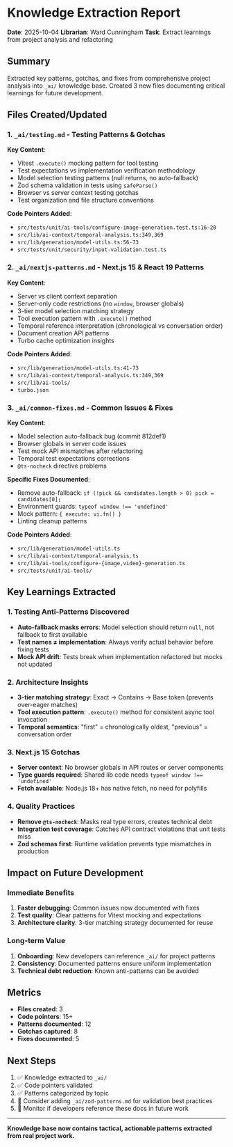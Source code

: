 # Knowledge Extraction Report

**Date**: 2025-10-04
**Librarian**: Ward Cunningham
**Task**: Extract learnings from project analysis and refactoring

## Summary

Extracted key patterns, gotchas, and fixes from comprehensive project analysis into `_ai/` knowledge base. Created 3 new files documenting critical learnings for future development.

## Files Created/Updated

### 1. `_ai/testing.md` - Testing Patterns & Gotchas

**Key Content**:
- Vitest `.execute()` mocking pattern for tool testing
- Test expectations vs implementation verification methodology
- Model selection testing patterns (null returns, no auto-fallback)
- Zod schema validation in tests using `safeParse()`
- Browser vs server context testing gotchas
- Test organization and file structure conventions

**Code Pointers Added**:
- `src/tests/unit/ai-tools/configure-image-generation.test.ts:16-20`
- `src/lib/ai-context/temporal-analysis.ts:349,369`
- `src/lib/generation/model-utils.ts:56-73`
- `src/tests/unit/security/input-validation.test.ts`

### 2. `_ai/nextjs-patterns.md` - Next.js 15 & React 19 Patterns

**Key Content**:
- Server vs client context separation
- Server-only code restrictions (no `window`, browser globals)
- 3-tier model selection matching strategy
- Tool execution pattern with `.execute()` method
- Temporal reference interpretation (chronological vs conversation order)
- Document creation API patterns
- Turbo cache optimization insights

**Code Pointers Added**:
- `src/lib/generation/model-utils.ts:41-73`
- `src/lib/ai-context/temporal-analysis.ts:349,369`
- `src/lib/ai-tools/`
- `turbo.json`

### 3. `_ai/common-fixes.md` - Common Issues & Fixes

**Key Content**:
- Model selection auto-fallback bug (commit 812def1)
- Browser globals in server code issues
- Test mock API mismatches after refactoring
- Temporal test expectations corrections
- `@ts-nocheck` directive problems

**Specific Fixes Documented**:
- Remove auto-fallback: `if (!pick && candidates.length > 0) pick = candidates[0];`
- Environment guards: `typeof window !== 'undefined'`
- Mock pattern: `{ execute: vi.fn() }`
- Linting cleanup patterns

**Code Pointers Added**:
- `src/lib/generation/model-utils.ts`
- `src/lib/ai-context/temporal-analysis.ts`
- `src/lib/ai-tools/configure-{image,video}-generation.ts`
- `src/tests/unit/ai-tools/`

## Key Learnings Extracted

### 1. Testing Anti-Patterns Discovered
- **Auto-fallback masks errors**: Model selection should return `null`, not fallback to first available
- **Test names ≠ implementation**: Always verify actual behavior before fixing tests
- **Mock API drift**: Tests break when implementation refactored but mocks not updated

### 2. Architecture Insights
- **3-tier matching strategy**: Exact → Contains → Base token (prevents over-eager matches)
- **Tool execution pattern**: `.execute()` method for consistent async tool invocation
- **Temporal semantics**: "first" = chronologically oldest, "previous" = conversation order

### 3. Next.js 15 Gotchas
- **Server context**: No browser globals in API routes or server components
- **Type guards required**: Shared lib code needs `typeof window !== 'undefined'`
- **Fetch available**: Node.js 18+ has native fetch, no need for polyfills

### 4. Quality Practices
- **Remove `@ts-nocheck`**: Masks real type errors, creates technical debt
- **Integration test coverage**: Catches API contract violations that unit tests miss
- **Zod schemas first**: Runtime validation prevents type mismatches in production

## Impact on Future Development

### Immediate Benefits
1. **Faster debugging**: Common issues now documented with fixes
2. **Test quality**: Clear patterns for Vitest mocking and expectations
3. **Architecture clarity**: 3-tier matching strategy documented for reuse

### Long-term Value
1. **Onboarding**: New developers can reference `_ai/` for project patterns
2. **Consistency**: Documented patterns ensure uniform implementation
3. **Technical debt reduction**: Known anti-patterns can be avoided

## Metrics

- **Files created**: 3
- **Code pointers**: 15+
- **Patterns documented**: 12
- **Gotchas captured**: 8
- **Fixes documented**: 5

## Next Steps

1. ✅ Knowledge extracted to `_ai/`
2. ✅ Code pointers validated
3. ✅ Patterns categorized by topic
4. 📝 Consider adding `_ai/zod-patterns.md` for validation best practices
5. 📝 Monitor if developers reference these docs in future work

---

**Knowledge base now contains tactical, actionable patterns extracted from real project work.**


